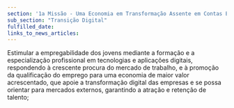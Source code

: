 ```yaml
---
section: '1a Missão - Uma Economia em Transformação Assente em Contas Equilibradas'
sub_section: "Transição Digital"
fulfilled_date:
links_to_news_articles:
---
```


Estimular a empregabilidade dos jovens mediante a formação e a especialização profissional em tecnologias e aplicações digitais, respondendo à crescente procura do mercado de trabalho, e à promoção da qualificação do emprego para uma economia de maior valor acrescentado, que apoie a transformação digital das empresas e se possa orientar para mercados externos, garantindo a atração e retenção de talento;
